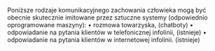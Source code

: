 Poniższe rodzaje komunikacyjnego zachowania człowieka mogą być obecnie skutecznie imitowane przez sztuczne systemy (odpowiednio oprogramowane maszyny):
• rozmowa towarzyska, (chatboty)
• odpowiadanie na pytania klientów w telefonicznej infolinii, (istnieje)
• odpowiadanie na pytania klientów w internetowej infolinii. (istnieje)
